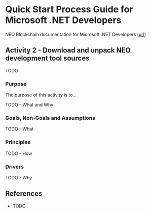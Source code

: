 # Quick Start Process Guide for Microsoft .NET Developers

NEO Blockchain documentation for Microsoft .NET Developers ([url](https://github.com/mwherman2000/neo-windocs/tree/master/windocs/quickstart-csharp))

## Activity 2 - Download and unpack NEO development tool sources

TODO

### Purpose

The purpose of this activity is to...

TODO - What and Why

### Goals, Non-Goals and Assumptions

TODO - What

### Principles

TODO - How

### Drivers

TODO - Why

## References

* TODO
